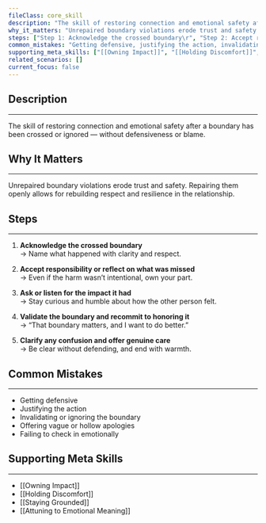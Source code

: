```yaml
---
fileClass: core_skill
description: "The skill of restoring connection and emotional safety after a boundary has been crossed or ignored — without defensiveness or blame.\r"
why_it_matters: "Unrepaired boundary violations erode trust and safety. Repairing them openly allows for rebuilding respect and resilience in the relationship.\r"
steps: ["Step 1: Acknowledge the crossed boundary\r", "Step 2: Accept responsibility or reflect on what was missed\r", "Step 3: Ask or listen for the impact it had\r", "Step 4: Validate the boundary and recommit to honoring it\r", "Step 5: Clarify any confusion and offer genuine care\r"]
common_mistakes: "Getting defensive, justifying the action, invalidating the boundary, or minimizing the impact.\r"
supporting_meta_skills: ["[[Owning Impact]]", "[[Holding Discomfort]]", "[[Staying Grounded]]", "[[Attuning to Emotional Meaning]]"]
related_scenarios: []
current_focus: false
---
```


## Description
---
The skill of restoring connection and emotional safety after a boundary has been crossed or ignored — without defensiveness or blame.

## Why It Matters
---
Unrepaired boundary violations erode trust and safety. Repairing them openly allows for rebuilding respect and resilience in the relationship.

## Steps
---
1. **Acknowledge the crossed boundary**  
   → Name what happened with clarity and respect.

2. **Accept responsibility or reflect on what was missed**  
   → Even if the harm wasn’t intentional, own your part.

3. **Ask or listen for the impact it had**  
   → Stay curious and humble about how the other person felt.

4. **Validate the boundary and recommit to honoring it**  
   → “That boundary matters, and I want to do better.”

5. **Clarify any confusion and offer genuine care**  
   → Be clear without defending, and end with warmth.

## Common Mistakes
---
- Getting defensive  
- Justifying the action  
- Invalidating or ignoring the boundary  
- Offering vague or hollow apologies  
- Failing to check in emotionally

## Supporting Meta Skills
---
- [[Owning Impact]]
- [[Holding Discomfort]]
- [[Staying Grounded]]
- [[Attuning to Emotional Meaning]]
